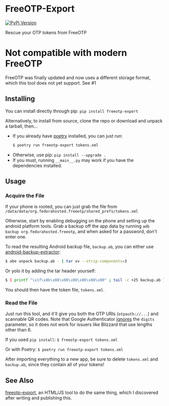 # FreeOTP-Export
[![PyPi Version](https://img.shields.io/pypi/v/freeotp-export.svg)](https://pypi.org/project/freeotp-export/)

Rescue your OTP tokens from FreeOTP

# Not compatible with modern FreeOTP

FreeOTP was finally updated and now uses a different storage format, which
this tool does not yet support. See #1


## Installing
You can install directly through pip: `pip install freeotp-export`

Alternatively, to install from source, clone the repo or download and unpack a
tarball, then...

- If you already have [poetry](https://python-poetry.org/) installed, you can
  just run:
  ```sh
  $ poetry run freeotp-export tokens.xml
  ```
- Otherwise, use pip: `pip install --upgrade .`
- If you must, running `__main__.py` may work if you have the dependencies
  installed.


## Usage
### Acquire the File
If your phone is rooted, you can just grab the file from
`/data/data/org.fedorahosted.freeotp/shared_prefs/tokens.xml`

Otherwise, start by enabling debugging on the phone and setting up the android
platform tools. Grab a backup off the app data by running
`adb backup org.fedorahosted.freeotp`, and when asked for a password, don't
enter one.

To read the resulting Android backup file, `backup.ab`, you can either use
[android-backup-extractor](https://github.com/nelenkov/android-backup-extractor):
```sh
$ abe unpack backup.ab - | tar xv --strip-components=3
```

Or yolo it by adding the tar header yourself:
```sh
$ ( printf "\x1f\x8b\x08\x00\x00\x00\x00\x00" ; tail -c +25 backup.ab ) | tar zxv --strip-components=3
```

You should then have the token file, `tokens.xml`.

### Read the File
Just run this tool, and it'll give you both the OTP URIs (`otpauth://...`) and
scannable QR codes. Note that Google Authenticator
[ignores](https://github.com/google/google-authenticator/wiki/Key-Uri-Format)
the `digits` parameter, so it does not work for issuers like Blizzard that use
lengths other than 6.

If you used `pip install`: `$ freeotp-export tokens.xml`

Or with Poetry: `$ poetry run freeotp-export tokens.xml`

After importing everything to a new app, be sure to delete `tokens.xml` and
`backup.ab`, since they contain all of your tokens!


## See Also
[freeotp-export](https://github.com/viljoviitanen/freeotp-export), an HTML/JS
tool to do the same thing, which I discovered after writing and publishing this.
